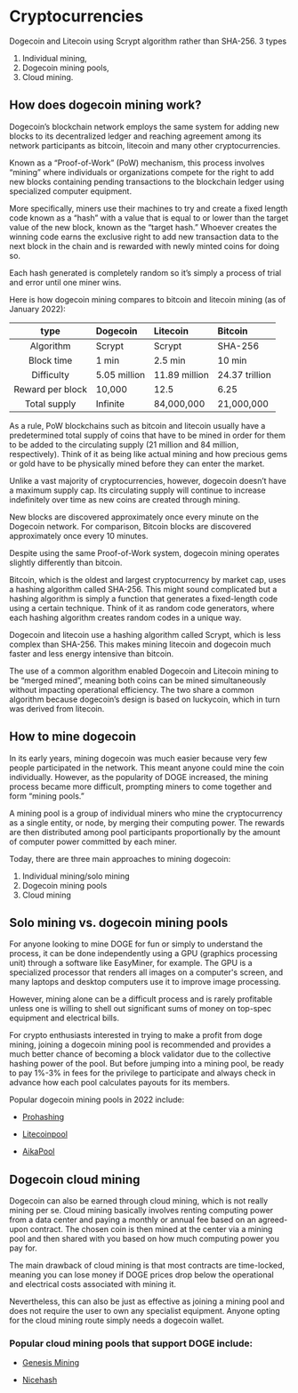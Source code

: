 # Cryptocurrencies

Dogecoin and Litecoin using Scrypt algorithm rather than SHA-256.
3 types
  1. Individual mining,
  2. Dogecoin mining pools,
  3. Cloud mining.

## How does dogecoin mining work?
Dogecoin’s blockchain network employs the same system for adding new blocks to its decentralized ledger and reaching agreement among its network participants as bitcoin, litecoin and many other cryptocurrencies.

Known as a “Proof-of-Work” (PoW) mechanism, this process involves “mining” where individuals or organizations compete for the right to add new blocks containing pending transactions to the blockchain ledger using specialized computer equipment.

More specifically, miners use their machines to try and create a fixed length code known as a “hash” with a value that is equal to or lower than the target value of the new block, known as the “target hash.” Whoever creates the winning code earns the exclusive right to add new transaction data to the next block in the chain and is rewarded with newly minted coins for doing so.

Each hash generated is completely random so it’s simply a process of trial and error until one miner wins.

Here is how dogecoin mining compares to bitcoin and litecoin mining (as of January 2022):

| type | Dogecoin      | Litecoin      | Bitcoin      |
| :---: | :--- | :--- | :--- |
| Algorithm |	Scrypt | Scrypt | SHA-256
| Block time | 1 min | 2.5 min | 10 min
| Difficulty | 5.05 million | 11.89 million | 24.37 trillion
| Reward per block | 10,000 | 12.5 | 6.25
| Total supply | Infinite | 84,000,000 | 21,000,000

As a rule, PoW blockchains such as bitcoin and litecoin usually have a predetermined total supply of coins that have to be mined in order for them to be added to the circulating supply (21 million and 84 million, respectively). Think of it as being like actual mining and how precious gems or gold have to be physically mined before they can enter the market.

Unlike a vast majority of cryptocurrencies, however, dogecoin doesn’t have a maximum supply cap. Its circulating supply will continue to increase indefinitely over time as new coins are created through mining.

New blocks are discovered approximately once every minute on the Dogecoin network. For comparison, Bitcoin blocks are discovered approximately once every 10 minutes.

Despite using the same Proof-of-Work system, dogecoin mining operates slightly differently than bitcoin.

Bitcoin, which is the oldest and largest cryptocurrency by market cap, uses a hashing algorithm called SHA-256. This might sound complicated but a hashing algorithm is simply a function that generates a fixed-length code using a certain technique. Think of it as random code generators, where each hashing algorithm creates random codes in a unique way.

Dogecoin and litecoin use a hashing algorithm called Scrypt, which is less complex than SHA-256. This makes mining litecoin and dogecoin much faster and less energy intensive than bitcoin.

The use of a common algorithm enabled Dogecoin and Litecoin mining to be “merged mined”, meaning both coins can be mined simultaneously without impacting operational efficiency. The two share a common algorithm because dogecoin’s design is based on luckycoin, which in turn was derived from litecoin.

## How to mine dogecoin
In its early years, mining dogecoin was much easier because very few people participated in the network. This meant anyone could mine the coin individually. However, as the popularity of DOGE increased, the mining process became more difficult, prompting miners to come together and form “mining pools.”

A mining pool is a group of individual miners who mine the cryptocurrency as a single entity, or node, by merging their computing power. The rewards are then distributed among pool participants proportionally by the amount of computer power committed by each miner.

Today, there are three main approaches to mining dogecoin:
  1. Individual mining/solo mining
  2. Dogecoin mining pools
  3. Cloud mining

## Solo mining vs. dogecoin mining pools

For anyone looking to mine DOGE for fun or simply to understand the process, it can be done independently using a GPU (graphics processing unit) through a software like EasyMiner, for example. The GPU is a specialized processor that renders all images on a computer's screen, and many laptops and desktop computers use it to improve image processing.

However, mining alone can be a difficult process and is rarely profitable unless one is willing to shell out significant sums of money on top-spec equipment and electrical bills.

For crypto enthusiasts interested in trying to make a profit from doge mining, joining a dogecoin mining pool is recommended and provides a much better chance of 
becoming a block validator due to the collective hashing power of the pool. But before jumping into a mining pool, be ready to pay 1%-3% in fees for the privilege 
to participate and always check in advance how each pool calculates payouts for its members.


Popular dogecoin mining pools in 2022 include:

  - [Prohashing](https://prohashing.com/)

  - [Litecoinpool](https://www.litecoinpool.org/)

  - [AikaPool](https://aikapool.com/doge/index.php?page=login)

## Dogecoin cloud mining

Dogecoin can also be earned through cloud mining, which is not really mining per se. Cloud mining basically involves renting computing power from a data center and 
paying a monthly or annual fee based on an agreed-upon contract. The chosen coin is then mined at the center via a mining pool and then shared with you based on 
how much computing power you pay for.

The main drawback of cloud mining is that most contracts are time-locked, meaning you can lose money if DOGE prices drop below the operational and electrical costs 
associated with mining it.

Nevertheless, this can also be just as effective as joining a mining pool and does not require the user to own any specialist equipment. Anyone opting for the 
cloud mining route simply needs a dogecoin wallet.

### Popular cloud mining pools that support DOGE include:
  - [Genesis Mining](https://www.bitdegree.org/crypto/goon/genesis-mining)
    
  - [Nicehash](https://www.nicehash.com/)
